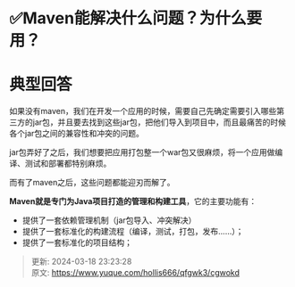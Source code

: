 # ✅Maven能解决什么问题？为什么要用？



# 典型回答


如果没有maven，我们在开发一个应用的时候，需要自己先确定需要引入哪些第三方的jar包，并且要去找到这些jar包，把他们导入到项目中，而且最痛苦的时候各个jar包之间的兼容性和冲突的问题。



jar包弄好了之后，我们想要把应用打包整一个war包又很麻烦，将一个应用做编译、测试和部署都特别麻烦。



而有了maven之后，这些问题都能迎刃而解了。



**Maven就是专门为Java项目打造的管理和构建工具**，它的主要功能有：



+ 提供了一套依赖管理机制（jar包导入、冲突解决）
+ 提供了一套标准化的构建流程（编译，测试，打包，发布……）；
+ 提供了一套标准化的项目结构；







> 更新: 2024-03-18 23:23:28  
> 原文: <https://www.yuque.com/hollis666/qfgwk3/cgwokd>